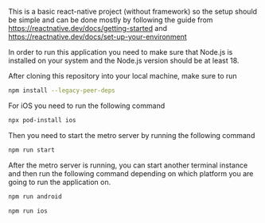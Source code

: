 This is a basic react-native project (without framework) so the setup should be simple and can be done mostly by following the guide from https://reactnative.dev/docs/getting-started and https://reactnative.dev/docs/set-up-your-environment

In order to run this application you need to make sure that Node.js is installed on your system and the Node.js version should be at least 18.

After cloning this repository into your local machine, make sure to run

```bash
npm install --legacy-peer-deps
```

For iOS you need to run the following command

```bash
npx pod-install ios
```

Then you need to start the metro server by running the following command
```bash
npm run start
```

After the metro server is running, you can start another terminal instance and then run the following command depending on which platform you are going to run the application on.

```bash
npm run android
```

```bash
npm run ios
```